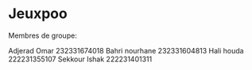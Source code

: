 # Jeuxpoo

Membres de groupe:

Adjerad Omar 232331674018
Bahri nourhane 232331604813
Hali houda 222231355107
Sekkour Ishak 222231401311

